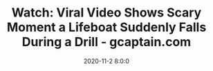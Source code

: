 ---
"title": "Watch: Viral Video Shows Scary Moment a Lifeboat Suddenly Falls During a Drill - gcaptain.com"
"date": "2020-11-2 8:0:0"
"feed_name": "GOOGLENEWS"
"feed_website": "https://news.google.com/search?q=drilling%2Bincident&hl=en-US&gl=US&ceid=US:en"
"feed_rss": "https://news.google.com/rss/search?q=drilling%2Bincident&hl=en-US&gl=US&ceid=US:en"
"link": "https://gcaptain.com/watch-viral-video-shows-scary-moment-a-lifeboat-suddenly-falls-during-a-drill/"
"file": "_posts/-f342c133fed57766d26a9bffa391469e75db0a92.md"
"accident": "0"
"drilling": "0"
---